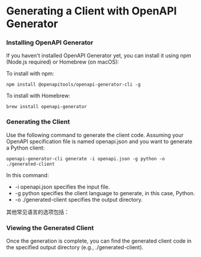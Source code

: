 # Generating a Client with OpenAPI Generator

### Installing OpenAPI Generator

If you haven't installed OpenAPI Generator yet, you can install it using npm (Node.js required) or Homebrew (on macOS):

To install with npm:
```shell
npm install @openapitools/openapi-generator-cli -g
```

To install with Homebrew:
```shell
brew install openapi-generator
```

### Generating the Client
Use the following command to generate the client code. Assuming your OpenAPI specification file is named openapi.json and you want to generate a Python client:

```shell
openapi-generator-cli generate -i openapi.json -g python -o ./generated-client
```
In this command:

* -i openapi.json specifies the input file.
* -g python specifies the client language to generate, in this case, Python.
* -o ./generated-client specifies the output directory.

其他常见语言的选项包括：

### Viewing the Generated Client
Once the generation is complete, you can find the generated client code in the specified output directory (e.g., ./generated-client).